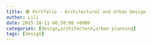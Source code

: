 ```yaml
---
title: 🟣 Portfolio - Architectural and Urban Design 
author: Lili
date: 2025-10-11 06:50:00 +0900
categories: [design,architecture,urban planning]
tags: [design]
---
```


<!-- ---
title: Portfolio
author: Lili
date: 2025-10-11 06:50:00 +0900
categories: [design,architecture,urban planning]
tags: [design]
---

<div id="flipbook"></div>

<script src="{{'/assets/js/data/jquery-3.7.1.min.js' | relative_url }}"></script>
<script src="{{'/assets/js/data/turn.min.js' | relative_url }}"></script>
<script>
// 假设你有一个数组存储图片文件名，按数字排序
const portfolioFiles = [
'000.png',
'100.png','101.png',
'200.png','201.png',
'300.png','301.png',
'400.png','401.png',
'500.png','501.png',
'600.png','601.png',
'700.png','701.png',
'800.png','801.png',
'900.png','901.png',
'1000.png','1001.png',
'1100.png','1101.png',
'1200.png','1201.png',
'1300.png','1301.png',
'1400.png','1401.png',
'1500.png','1501.png',
'1600.png','1601.png',
'1700.png','1701.png',
'1800.png','1801.png',
'1900.png','1901.png',
'2000.png','2001.png',
'2100.png','2101.png',
'2200.png','2201.png',
'2300.png','2301.png',
'2400.png','2401.png',
'2500.png','2501.png',
'2600.png','2601.png',
'2700.png','2701.png',
'2800.png','2801.png',
'2900.png','2901.png',
'3000.png'
];

// 如果你以后图片多，可以用 Node.js 或 Jekyll 构建时生成这个数组
// 这里我们手动排序
portfolioFiles.sort((a,b) => {
  // 提取数字部分进行排序
  const numA = parseInt(a.match(/\d+/)[0]);
  const numB = parseInt(b.match(/\d+/)[0]);
  return numA - numB;
});

// 生成 flipbook 页面
portfolioFiles.forEach(file => {
  const div = `<div><img src="/assets/portfolio/${file}" style="width:100%;height:auto;"></div>`;
  $('#flipbook').append(div);
});

// 初始化翻书效果
$(document).ready(function() {
  $("#flipbook").turn({
      width: 800,
      height: 530,
      autoCenter: true,
      display: 'double'
  });
});
</script> -->


<div id="flipbook"></div>

<script src="{{ '/assets/js/data/jquery-3.7.1.min.js' | relative_url }}"></script>
<script src="{{ '/assets/js/data/turn.min.js' | relative_url }}"></script>
<script src="{{ '/assets/js/flipbook.js' | relative_url }}"></script>
